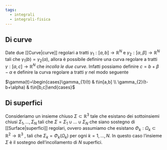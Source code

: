 ```yaml
---
tags:
  - integrali
  - integrali-fisica
---
```

## Di curve
Date due [[Curve|curve]] regolari a tratti $γ_1 : [a, b] → \mathbb{R}^{N}$ e $γ_2 : [α, β] → \mathbb{R}^{N}$ tali che $γ_1(b) = γ_2 (α)$, allora è possibile definire una curva regolare a tratti $γ : [a, c] → \mathbb{R}^{N}$ che *incolla le due curve*. Infatti possiamo definire $c = b + β − α$ e definire la curva regolare a tratti $γ$ nel modo seguente

$\gamma(t)=\begin{cases}\gamma_{1}(t) & t\in[a,b] \\ \gamma_{2}(t-b+\alpha) & t\in[b,c]\end{cases}$

## Di superfici
Consideriamo un insieme chiuso $\Sigma ⊂ \mathbb{R}^{3}$ tale che esistano dei sottoinsiemi chiusi $\Sigma_{1} , . . . , \Sigma_N$ tali che $\Sigma = \Sigma_{1}\; \cup\;...\;\cup\; \Sigma_N$ che siano sostegno di [[Surface|superfici]] regolari, ovvero assumiamo che esistano $\Phi_k : \Omega_k ⊂ \mathbb{R}^{2} → \mathbb{R}^{3}$ , tali che $\Sigma_k = \Phi_k (\Omega_k)$ per ogni $k = 1, . . . , N$. In questo caso l’insieme $\Sigma$ è il sostegno dell’incollamento di $N$ superfici.